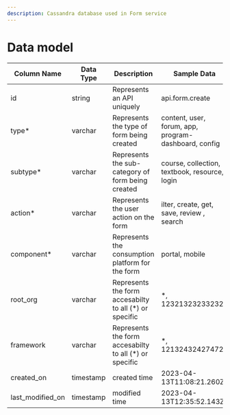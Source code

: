 ```yaml
---
description: Cassandra database used in Form service
---
```


# Data model

| Column Name        | Data Type | Description                                             | Sample Data                                          |
| ------------------ | --------- | ------------------------------------------------------- | ---------------------------------------------------- |
| id                 | string    | Represents an API uniquely                              | api.form.create                                      |
| type\*             | varchar   | Represents the type of form being created               | content, user, forum, app, program-dashboard, config |
| subtype\*          | varchar   | Represents the sub-category of form being created       | course, collection, textbook, resource, login        |
| action\*           | varchar   | Represents the user action on the form                  | ilter, create, get, save, review , search            |
| component\*        | varchar   | Represents the consumption platform for the form        | portal, mobile                                       |
| root\_org          | varchar   | Represents the form accesabilty to all (\*) or specific | \*, 123213232332323                                  |
| framework          | varchar   | Represents the form accesabilty to all (\*) or specific | \*, 121324324274724                                  |
| created\_on        | timestamp | created time                                            | 2023-04-13T11:08:21.260Z                             |
| last\_modified\_on | timestamp | modified time                                           | 2023-04-13T12:35:52.143Z                             |

